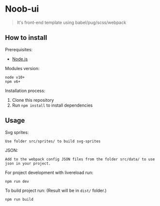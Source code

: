 # Noob-ui

> It's front-end template using babel/pug/scss/webpack

## How to install

Prerequisites:
* [Node.js](http://nodejs.org/)

Modules version:
```
node v10+
npm v6+
```

Installation process:

1. Clone this repository
2. Run ```npm install``` to install dependencies

## Usage

Svg sprites:
```
Use folder src/sprites/ to build svg-sprites
```

JSON:
```
Add to the webpack config JSON files from the folder src/data/ to use json in your project. 
```

For project development with livereload run:
```
npm run dev
```

To build project run: (Result will be in ```dist/``` folder.)
```
npm run build
```

